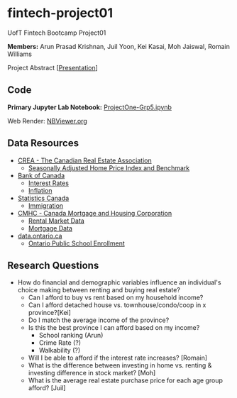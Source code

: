 # fintech-project01
UofT Fintech Bootcamp Project01

**Members:** Arun Prasad Krishnan, Juil Yoon, Kei Kasai, Moh Jaiswal, Romain Williams

Project Abstract [[Presentation](https://docs.google.com/presentation/d/e/2PACX-1vQpqhoqND5ZDTo_8uhrVo5SECL_wze3Q7KL7XBq3krg9yFWrBj1Em7eT8ax1O9k5Radiz0f1VdGi9rI/pub?start=false&loop=false&delayms=3000)]

## Code 

**Primary Jupyter Lab Notebook:** [ProjectOne-Grp5.ipynb](ProjectOne-Grp5.ipynb)

Web Render: [NBViewer.org](https://nbviewer.org/github/ft-p1team05/canhomeowner/blob/main/ProjectOne-Grp5.ipynb)

## Data Resources

* [CREA - The Canadian Real Estate Association](https://stats.crea.ca/en-CA/)
  * [Seasonally Adjusted Home Price Index and Benchmark](Resources/Seasonally_Adjusted.xlsx)
* [Bank of Canada](https://www.bankofcanada.ca/rates/)
  * [Interest Rates](https://www.bankofcanada.ca/rates/interest-rates/canadian-interest-rates/)
  * [Inflation](https://www.bankofcanada.ca/rates/indicators/capacity-and-inflation-pressures/inflation/)
* [Statistics Canada](https://www.statcan.gc.ca/en/start)
  * [Immigration](https://www12.statcan.gc.ca/census-recensement/2021/as-sa/fogs-spg/page.cfm?topic=9&lang=E&dguid=2021A000011124)
* [CMHC - Canada Mortgage and Housing Corporation](https://www.cmhc-schl.gc.ca/en/professionals/housing-markets-data-and-research)
  * [Rental Market Data](https://www.cmhc-schl.gc.ca/en/professionals/housing-markets-data-and-research/housing-data/data-tables/rental-market)
  * [Mortgage Data](https://www.cmhc-schl.gc.ca/en/professionals/housing-markets-data-and-research/housing-data/residential-mortgage-industry-data-dashboard)
* [data.ontario.ca](https://data.ontario.ca/) 
  * [Ontario Public School Enrollment](https://data.ontario.ca/dataset/ontario-public-schools-enrolment)

## Research Questions
  - How do financial and demographic variables influence an individual's choice making between renting and buying real estate?
     - Can I afford to buy vs rent based on my household income?
     - Can I afford detached house vs. townhouse/condo/coop in x province?[Kei]
     - Do I match the average income of the province? 
     - Is this the best province I can afford based on my income? 
        - School ranking (Arun)
        - Crime Rate (?)
        - Walkability (?)
     - Will I be able to afford if the interest rate increases? [Romain]
     - What is the difference between investing in home vs. renting & investing difference in stock market? [Moh]
     - What is the average real estate purchase price for each age group afford? [Juil]
     
